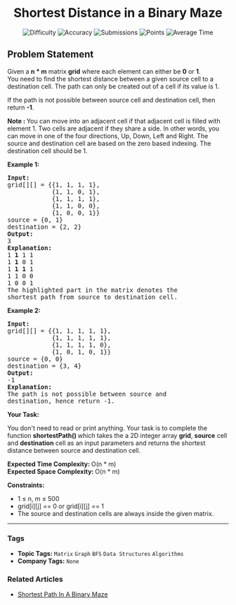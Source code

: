 <h1 align="center">Shortest Distance in a Binary Maze</h1>

<p align="center">
  <img alt="Difficulty" title="Difficulty" src="https://custom-icon-badges.demolab.com/badge/Difficulty: Medium-1F222E?style=for-the-badge&logoColor=white&logo=fire"/>
  <img alt="Accuracy" title="Accuracy" src="https://custom-icon-badges.demolab.com/badge/Accuracy: 58.22%25-1F222E?style=for-the-badge&logoColor=white&logo=target"/>
  <img alt="Submissions" title="Submissions" src="https://custom-icon-badges.demolab.com/badge/Submissions: 79K+-1F222E?style=for-the-badge&logoColor=white&logo=repo"/>
  <img alt="Points" title="Points" src="https://custom-icon-badges.demolab.com/badge/Points: 4-1F222E?style=for-the-badge&logoColor=white&logo=award"/>
  <img alt="Average Time" title="Average Time" src="https://custom-icon-badges.demolab.com/badge/Average%20Time: 20m-1F222E?style=for-the-badge&logoColor=white&logo=clock"/>
</p>

## Problem Statement

Given a <b>n * m</b> matrix <b>grid</b> where each element can either be <b>0</b> or <b>1</b>. You need to find the shortest distance between a given source cell to a destination cell. The path can only be created out of a cell if its value is 1. 

If the path is not possible between source cell and destination cell, then return <b>-1</b>.

<b>Note : </b>You can move into an adjacent cell if that adjacent cell is filled with element 1. Two cells are adjacent if they share a side. In other words, you can move in one of the four directions, Up, Down, Left and Right. The source and destination cell are based on the zero based indexing. The destination cell should be 1.

<b>Example 1:</b>

<pre><b>Input:</b>
grid[][] = {{1, 1, 1, 1},
            {1, 1, 0, 1},
            {1, 1, 1, 1},
            {1, 1, 0, 0},
            {1, 0, 0, 1}}
source = {0, 1}
destination = {2, 2}
<b>Output:</b>
3
<b>Explanation:</b>
1 <b>1</b> 1 1
1 <b>1</b> 0 1
1 <b>1</b> <b>1</b> 1
1 1 0 0
1 0 0 1
The highlighted part in the matrix denotes the 
shortest path from source to destination cell.
</pre>

<b>Example 2:</b>

<pre><b>Input:</b>
grid[][] = {{1, 1, 1, 1, 1},
            {1, 1, 1, 1, 1},
            {1, 1, 1, 1, 0},
            {1, 0, 1, 0, 1}}
source = {0, 0}
destination = {3, 4}
<b>Output:</b>
-1
<b>Explanation:</b>
The path is not possible between source and 
destination, hence return -1.
</pre>

<b>Your Task:</b>

You don't need to read or print anything. Your task is to complete the function <b>shortestPath() </b>which takes the a 2D integer array <b>grid</b>, <b>source</b> cell and <b>destination</b> cell as an input parameters and returns the shortest distance between source and destination cell.

<b>Expected Time Complexity: </b>O(n * m)<br><b>Expected Space Complexity: </b>O(n * m)

<b>Constraints:</b>

- 1 ≤ n, m ≤ 500
- grid[i][j] == 0 or grid[i][j] == 1
- The source and destination cells are always inside the given matrix.


<hr>

### Tags
- **Topic Tags:** `Matrix` `Graph` `BFS` `Data Structures` `Algorithms`
- **Company Tags:** `None`

### Related Articles
- [Shortest Path In A Binary Maze](https://www.geeksforgeeks.org/shortest-path-in-a-binary-maze/)
